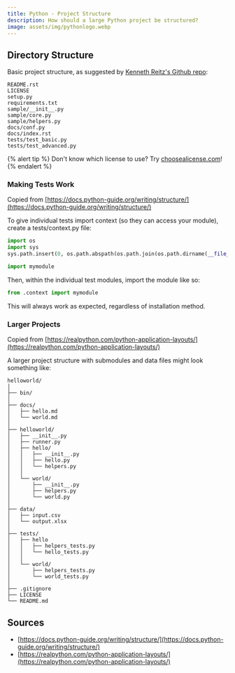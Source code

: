 ```yaml
---
title: Python - Project Structure
description: How should a large Python project be structured?
image: assets/img/pythonlogo.webp
---
```


## Directory Structure

Basic project structure, as suggested by [Kenneth Reitz's Github repo](https://github.com/navdeep-G/samplemod):

```text
README.rst
LICENSE
setup.py
requirements.txt
sample/__init__.py
sample/core.py
sample/helpers.py
docs/conf.py
docs/index.rst
tests/test_basic.py
tests/test_advanced.py
```

{% alert tip %}
Don't know which license to use? Try [choosealicense.com](https://choosealicense.com/)!
{% endalert %}

### Making Tests Work

Copied from [https://docs.python-guide.org/writing/structure/](https://docs.python-guide.org/writing/structure/)

To give individual tests import context (so they can access your module), create a tests/context.py file:

```python
import os
import sys
sys.path.insert(0, os.path.abspath(os.path.join(os.path.dirname(__file__), '..')))

import mymodule
```

Then, within the individual test modules, import the module like so:

```python
from .context import mymodule
```

This will always work as expected, regardless of installation method.

### Larger Projects

Copied from [https://realpython.com/python-application-layouts/](https://realpython.com/python-application-layouts/)

A larger project structure with submodules and data files might look something like:

```text
helloworld/
│
├── bin/
│
├── docs/
│   ├── hello.md
│   └── world.md
│
├── helloworld/
│   ├── __init__.py
│   ├── runner.py
│   ├── hello/
│   │   ├── __init__.py
│   │   ├── hello.py
│   │   └── helpers.py
│   │
│   └── world/
│       ├── __init__.py
│       ├── helpers.py
│       └── world.py
│
├── data/
│   ├── input.csv
│   └── output.xlsx
│
├── tests/
│   ├── hello
│   │   ├── helpers_tests.py
│   │   └── hello_tests.py
│   │
│   └── world/
│       ├── helpers_tests.py
│       └── world_tests.py
│
├── .gitignore
├── LICENSE
└── README.md
```

## Sources

- [https://docs.python-guide.org/writing/structure/](https://docs.python-guide.org/writing/structure/)
- [https://realpython.com/python-application-layouts/](https://realpython.com/python-application-layouts/)
